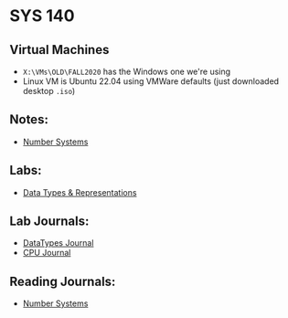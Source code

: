 # SYS 140

## Virtual Machines
- `X:\VMs\OLD\FALL2020` has the Windows one we're using
- Linux VM is Ubuntu 22.04 using VMWare defaults (just downloaded desktop `.iso`)

## Notes:
- [Number Systems](sys140/numbers.md)

## Labs:
- [Data Types & Representations](sys140/lab-datatypes.md)

## Lab Journals:
- [DataTypes Journal](sys140/journal-datatypes.md)
- [CPU Journal](sys140/journal-cpu.md)

## Reading Journals:
- [Number Systems](sys140/reading-numbersystems.md)
